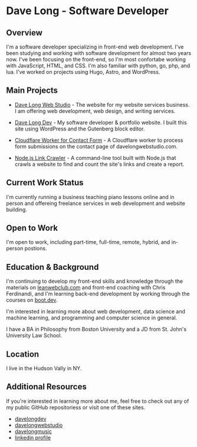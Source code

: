 # Dave Long - Software Developer

## Overview

I'm a software developer specializing in front-end web development.  I've been studying and working with software development for almost two years now.  I've been focusing on the front-end, so I'm most confortabe working with JavaScript, HTML, and CSS. I'm also familiar with python, go, php, and lua.  I've worked on projects using Hugo, Astro, and WordPress.

## Main Projects

- [Dave Long Web Studio](https://davelongwebstudio.com) - The website for my website services business.  I am offering web development, web design, and writing services.

- [Dave Long Dev](https://davelongdev.com) - My software developer & portfolio website.  I built this site using WordPress and the Gutenberg block editor.

- [Cloudflare Worker for Contact Form](https://github.com/davelongdev/cloudflare-worker-contact-form) - A Cloudflare worker to process form submissions on the contact page of davelongwebstudio.com.

- [Node.js Link Crawler](https://github.com/davelongdev/link-report-crawler) - A command-line tool built with Node.js that crawls a website to find and count the site's links and create a report.

## Current Work Status

I'm currently running a business teaching piano lessons online and in person and offereing freelance services in web development and website building.

## Open to Work

I'm open to work, including part-time, full-time, remote, hybrid, and in-person postions.

## Education & Background

I'm continuing to develop my front-end skills and knowledge through the materials on [leanwebclub.com](https://leanwebclub.com) and front-end coaching with Chris Ferdinandi, and I'm learning back-end development by working through the courses on [boot.dev](https://boot.dev).

I'm interested in learning more about web development, data science and machine learning, and programming and computer science in general.

I have a BA in Philosophy from Boston University and a JD from St. John's University Law School.

## Location

I live in the Hudson Vally in NY.

## Additional Resources

If you're interested in learning more about me, feel free to check out any of my public GitHub repositoriess or visit one of these sites.

- [davelongdev](https://davelongdev.com)
- [davelongwebstudio](https://davelongwebstudio.com)
- [davelongmusic](https://davelongmusic.com)
- [linkedin profile](https://linkedin.com/in/davelong111)
